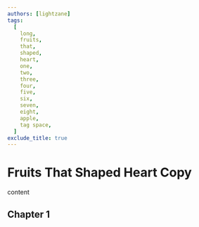 ```yaml
---
authors: [lightzane]
tags:
  [
    long,
    fruits,
    that,
    shaped,
    heart,
    one,
    two,
    three,
    four,
    five,
    six,
    seven,
    eight,
    apple,
    tag space,
  ]
exclude_title: true
---
```


# Fruits That Shaped Heart Copy

content

## Chapter 1

<!-- truncate -->
